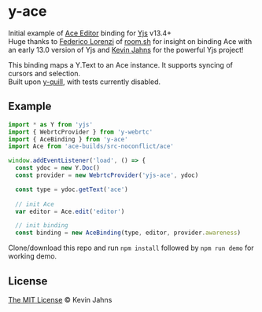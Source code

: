 # y-ace

Initial example of [Ace Editor](http://ace.c9.io) binding for [Yjs](https://github.com/yjs/yjs) v13.4+  
Huge thanks to [Federico Lorenzi](https://github.com/cb22) of [room.sh](https://room.sh) for insight on binding Ace with an early 13.0 version of Yjs and [Kevin Jahns](https://github.com/dmonad) for the powerful Yjs project!

This binding maps a Y.Text to an Ace instance. It supports syncing of cursors and selection.  
Built upon [y-quill](https://github.com/yjs/y-quill), with tests currently disabled.

## Example

```js
import * as Y from 'yjs'
import { WebrtcProvider } from 'y-webrtc'
import { AceBinding } from 'y-ace'
import Ace from 'ace-builds/src-noconflict/ace'

window.addEventListener('load', () => {
  const ydoc = new Y.Doc()
  const provider = new WebrtcProvider('yjs-ace', ydoc)

  const type = ydoc.getText('ace')
  
  // init Ace
  var editor = Ace.edit('editor')

  // init binding
  const binding = new AceBinding(type, editor, provider.awareness)
```

Clone/download this repo and run `npm install` followed by `npm run demo` for working demo.

## License

[The MIT License](./LICENSE) © Kevin Jahns
